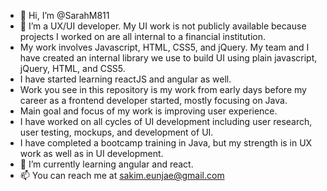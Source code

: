 - 👋 Hi, I’m @SarahM811
- 👀 I’m a UX/UI developer. My UI work is not publicly available because projects I worked on are all internal to a financial institution.
- My work involves Javascript, HTML, CSS5, and jQuery. My team and I have created an internal library we use to build UI using plain javascript, jQuery, HTML, and CSS5.
- I have started learning reactJS and angular as well.
- Work you see in this repository is my work from early days before my career as a frontend developer started, mostly focusing on Java.
- Main goal and focus of my work is improving user experience.
- I have worked on all cycles of UI development including user research, user testing, mockups, and development of UI.
- I have completed a bootcamp training in Java, but my strength is in UX work as well as in UI development. 
- 🌱 I’m currently learning angular and react. 
- 📫 You can reach me at sakim.eunjae@gmail.com 
